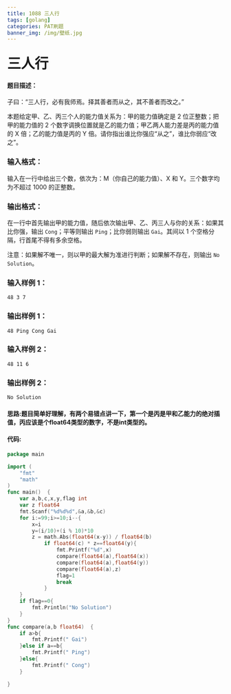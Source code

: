 ```yaml
---
title: 1088 三人行
tags: [golang]
categories: PAT刷题
banner_img: /img/壁纸.jpg
---
```


### <font size=6px>三人行</font>

#### 题目描述：

子曰：“三人行，必有我师焉。择其善者而从之，其不善者而改之。”

本题给定甲、乙、丙三个人的能力值关系为：甲的能力值确定是 2 位正整数；把甲的能力值的 2 个数字调换位置就是乙的能力值；甲乙两人能力差是丙的能力值的 X 倍；乙的能力值是丙的 Y 倍。请你指出谁比你强应“从之”，谁比你弱应“改之”。

### 输入格式：

输入在一行中给出三个数，依次为：M（你自己的能力值）、X 和 Y。三个数字均为不超过 1000 的正整数。

### 输出格式：

在一行中首先输出甲的能力值，随后依次输出甲、乙、丙三人与你的关系：如果其比你强，输出 `Cong`；平等则输出 `Ping`；比你弱则输出 `Gai`。其间以 1 个空格分隔，行首尾不得有多余空格。

注意：如果解不唯一，则以甲的最大解为准进行判断；如果解不存在，则输出 `No Solution`。

### 输入样例 1：

```in
48 3 7
```

### 输出样例 1：

```out
48 Ping Cong Gai
```

### 输入样例 2：

```in
48 11 6
```

### 输出样例 2：

```out
No Solution
```

#### 思路:题目简单好理解，有两个易错点讲一下，第一个是丙是甲和乙能力的绝对插值，丙应该是个float64类型的数字，不是int类型的。

#### 代码:

```go
package main

import (
    "fmt"
    "math"
)
func main()  {
    var a,b,c,x,y,flag int
    var z float64
    fmt.Scanf("%d%d%d",&a,&b,&c)
    for i:=99;i>=10;i--{
        x=i
        y=(i/10)+(i % 10)*10
        z = math.Abs(float64(x-y)) / float64(b)
            if float64(c) * z==float64(y){
                fmt.Printf("%d",x)
                compare(float64(a),float64(x))
                compare(float64(a),float64(y))
                compare(float64(a),z)
                flag=1
                break
            }
    }
    if flag==0{
        fmt.Println("No Solution")
    }
}
func compare(a,b float64)  {
    if a>b{
        fmt.Printf(" Gai")
    }else if a==b{
        fmt.Printf(" Ping")
    }else{
        fmt.Printf(" Cong")
    }

}
```

